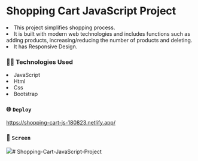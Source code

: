 # Shopping Cart JavaScript Project

<li>This project simplifies shopping process.</li>
<li>It is built with modern web technologies and includes functions such as adding products, increasing/reducing the number of products and deleting.</li>
<li>It has Responsive Design.</li>

### 🧑‍💻 Technologies Used

<li>JavaScript</li>
<li>Html</li>
<li>Css</li>
<li>Bootstrap</li>

### 🌐 `Deploy`

https://shopping-cart-js-180823.netlify.app/

### 🎥 `Screen`

![](Shopping-Cart.gif)# Shopping-Cart-JavaScript-Project
